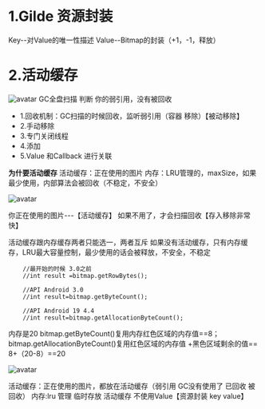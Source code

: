 # 1.Gilde 资源封装
Key--对Value的唯一性描述
Value--Bitmap的封装（+1，-1，释放）

# 2.活动缓存


![avatar](/meaid/image/active_cache.png)
GC全盘扫描 判断 你的弱引用，没有被回收
- 1.回收机制：GC扫描的时候回收，监听弱引用（容器 移除）【被动移除】
- 2.手动移除
- 3.专门关闭线程
- 4.添加
- 5.Value 和Callback 进行关联

**为什要活动缓存**
活动缓存：正在使用的图片
内存：LRU管理的，maxSize，如果最少使用，内部算法会被回收（不稳定，不安全）

![avatar](/meaid/image/LRU.png)

你正在使用的图片---【活动缓存】 如果不用了，才会扫描回收【存入移除非常快】

活动缓存跟内存缓存两者只能选一，两者互斥
如果没有活动缓存，只有内存缓存，LRU最大容量控制，最少使用的话会被释放，不安全，不稳定

        //最开始的时候 3.0之前
        //int result =bitmap.getRowBytes();
        
        //API Android 3.0
        //int result=bitmap.getByteCount();
        
        //API Android 19 4.4
        //int result=bitmap.getAllocationByteCount();
       
 内存是20
 bitmap.getByteCount()复用内存红色区域的内存值==8；
 bitmap.getAllocationByteCount()复用红色区域的内存值 +黑色区域剩余的值== 8+（20-8）==20
 
 ![avatar](/meaid/image/recycle_bitmap.png)
 
 活动缓存：正在使用的图片，都放在活动缓存（弱引用 GC没有使用了 已回收 被回收）
 内存:lru 管理 临时存放 活动缓存 不使用Value【资源封装 key value】
        